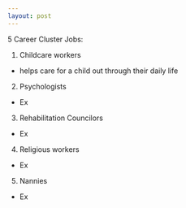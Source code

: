 ```yaml
---
layout: post
---
```



 5 Career Cluster Jobs:

1. Childcare workers 
  * helps care for a child out through their daily life
2. Psychologists
  * Ex
3. Rehabilitation Councilors 
  * Ex
4. Religious workers
  * Ex
5. Nannies
  * Ex


